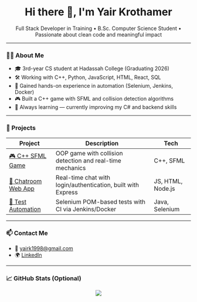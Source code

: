 <h1 align="center">Hi there 👋, I'm Yair Krothamer</h1>

<p align="center">
  Full Stack Developer in Training • B.Sc. Computer Science Student • Passionate about clean code and meaningful impact
</p>

---

### 🧑‍🎓 About Me

- 🎓 3rd-year CS student at Hadassah College (Graduating 2026)
- 🛠️ Working with C++, Python, JavaScript, HTML, React, SQL
- 🧪 Gained hands-on experience in automation (Selenium, Jenkins, Docker)
- 🎮 Built a C++ game with SFML and collision detection algorithms
- 💬 Always learning — currently improving my C# and backend skills

---

### 🚀 Projects

| Project | Description | Tech |
|--------|-------------|------|
| [🎮 C++ SFML Game](https://github.com/yairkr13/your-game-link) | OOP game with collision detection and real-time mechanics | C++, SFML |
| [💬 Chatroom Web App](https://github.com/yairkr13/your-chat-app-link) | Real-time chat with login/authentication, built with Express | JS, HTML, Node.js |
| [🧪 Test Automation](https://github.com/yairkr13/your-testing-project-link) | Selenium POM-based tests with CI via Jenkins/Docker | Java, Selenium |

---

### 📫 Contact Me

- 📧 [yairk1998@gmail.com](mailto:yairk1998@gmail.com)
- 🌍 [LinkedIn](https://www.linkedin.com/in/yair-krothamer-8b0448230)

---

### 📈 GitHub Stats (Optional)
<p align="center">
  <img src="https://github-readme-stats.vercel.app/api?username=yairkr13&show_icons=true&theme=tokyonight" />
</p>
